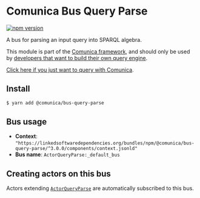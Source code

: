 # Comunica Bus Query Parse

[![npm version](https://badge.fury.io/js/%40comunica%2Fbus-query-parse.svg)](https://www.npmjs.com/package/@comunica/bus-query-parse)

A bus for parsing an input query into SPARQL algebra.

This module is part of the [Comunica framework](https://github.com/comunica/comunica),
and should only be used by [developers that want to build their own query engine](https://comunica.dev/docs/modify/).

[Click here if you just want to query with Comunica](https://comunica.dev/docs/query/).

## Install

```bash
$ yarn add @comunica/bus-query-parse
```

## Bus usage

* **Context**: `"https://linkedsoftwaredependencies.org/bundles/npm/@comunica/bus-query-parse/^3.0.0/components/context.jsonld"`
* **Bus name**: `ActorQueryParse:_default_bus`

## Creating actors on this bus

Actors extending [`ActorQueryParse`](https://comunica.github.io/comunica/classes/_comunica_bus_query_parse.ActorQueryParse.html) are automatically subscribed to this bus.
